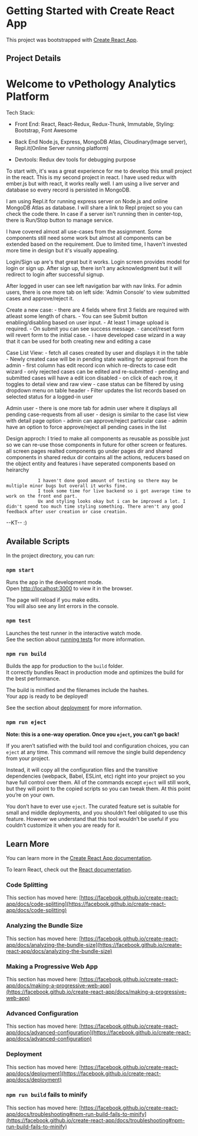 # Getting Started with Create React App

This project was bootstrapped with [Create React App](https://github.com/facebook/create-react-app).

## Project Details
# Welcome to vPethology Analytics Platform

Tech Stack:
- Front End:
    React, React-Redux, Redux-Thunk, Immutable, Styling: Bootstrap, Font Awesome

- Back End
   Node.js, Express, MongoDB Atlas, Cloudinary(Image server), Repl.it(Online Server running platform)

- Devtools: Redux dev tools for debugging purpose

To start with, it's was a great experience for me to develop this small project in the react. This is my second project in react. I have used redux with ember.js but with react, it works really well. I am using a live server and database so every record is persisted in MongoDB.

I am using Repl.it for running express server on Node.js and online MongoDB Atlas as database. I will share a link to Repl project so you can check the code there. In case if a server isn't running then in center-top, there is Run/Stop button to manage service. 

I have covered almost all use-cases from the assignment. Some components still need some work but almost all components can be extended based on the requirement.
Due to limited time, I haven't invested more time in design but it's visually appealing.


Login/Sign up are's that great but it works.
Login screen provides model for login or sign up.
After sign up, there isn't any acknowledgment but it will redirect to login after successful signup. 

After logged in user can see left navigation bar with nav links. For admin users, there is one more tab on left side: 'Admin Console' to view submitted cases and approve/reject it.

Create a new case:
    - there are 4 fields where first 3 fields are required with atleast some length of chars.
    - You can see Submit button enabling/disabling based on user input.
    - At least 1 image upload is required.
    - On submit you can see success message.
    - cancel/reset form will revert form to the initial case.
    - i have developed case wizard in a way that it can be used for both creating new and editing a case

Case List View:
    - fetch all cases created by user and displays it in the table
    - Newly created case will be in pending state waiting for approval from the admin
    - first column has edit record icon which re-directs to case edit wizard
    - only rejected cases can be edited and re-submitted
    - pending and submitted cases will have a edit icon disabled
    - on click of each row, it toggles to detail view and raw view
    - case status can be filtered by using dropdown menu on table header
    - Filter updates the list records based on selected status for a logged-in user

Admin user
    - there is one more tab for admin user where it displays all pending case-requests from all user
    - design is similar to the case list view with detail page option
    - admin can approve/reject particular case
    - admin have an option to force approve/reject all pending cases in the list

Design approch: I tried to make all components as reusable as possible just so we can re-use those components in future for other screen or features.
                all screen pages realted components go under pages dir and shared components in shared
                redux dir contains all the actions, reducers based on the object entity and features
                i have seperated components based on heirarchy 

                I haven't done good amount of testing so there may be multiple minor bugs but overall it works fine.
                I took some time for live backend so i got average time to work on the front end part.
                Ux and styling looks okay but i can be improved a lot. I didn't spend too much time styling something. There aren't any good feedback after user creation or case creation.
                
--KT-- :)

## Available Scripts

In the project directory, you can run:

### `npm start`

Runs the app in the development mode.\
Open [http://localhost:3000](http://localhost:3000) to view it in the browser.

The page will reload if you make edits.\
You will also see any lint errors in the console.

### `npm test`

Launches the test runner in the interactive watch mode.\
See the section about [running tests](https://facebook.github.io/create-react-app/docs/running-tests) for more information.

### `npm run build`

Builds the app for production to the `build` folder.\
It correctly bundles React in production mode and optimizes the build for the best performance.

The build is minified and the filenames include the hashes.\
Your app is ready to be deployed!

See the section about [deployment](https://facebook.github.io/create-react-app/docs/deployment) for more information.

### `npm run eject`

**Note: this is a one-way operation. Once you `eject`, you can’t go back!**

If you aren’t satisfied with the build tool and configuration choices, you can `eject` at any time. This command will remove the single build dependency from your project.

Instead, it will copy all the configuration files and the transitive dependencies (webpack, Babel, ESLint, etc) right into your project so you have full control over them. All of the commands except `eject` will still work, but they will point to the copied scripts so you can tweak them. At this point you’re on your own.

You don’t have to ever use `eject`. The curated feature set is suitable for small and middle deployments, and you shouldn’t feel obligated to use this feature. However we understand that this tool wouldn’t be useful if you couldn’t customize it when you are ready for it.

## Learn More

You can learn more in the [Create React App documentation](https://facebook.github.io/create-react-app/docs/getting-started).

To learn React, check out the [React documentation](https://reactjs.org/).

### Code Splitting

This section has moved here: [https://facebook.github.io/create-react-app/docs/code-splitting](https://facebook.github.io/create-react-app/docs/code-splitting)

### Analyzing the Bundle Size

This section has moved here: [https://facebook.github.io/create-react-app/docs/analyzing-the-bundle-size](https://facebook.github.io/create-react-app/docs/analyzing-the-bundle-size)

### Making a Progressive Web App

This section has moved here: [https://facebook.github.io/create-react-app/docs/making-a-progressive-web-app](https://facebook.github.io/create-react-app/docs/making-a-progressive-web-app)

### Advanced Configuration

This section has moved here: [https://facebook.github.io/create-react-app/docs/advanced-configuration](https://facebook.github.io/create-react-app/docs/advanced-configuration)

### Deployment

This section has moved here: [https://facebook.github.io/create-react-app/docs/deployment](https://facebook.github.io/create-react-app/docs/deployment)

### `npm run build` fails to minify

This section has moved here: [https://facebook.github.io/create-react-app/docs/troubleshooting#npm-run-build-fails-to-minify](https://facebook.github.io/create-react-app/docs/troubleshooting#npm-run-build-fails-to-minify)
